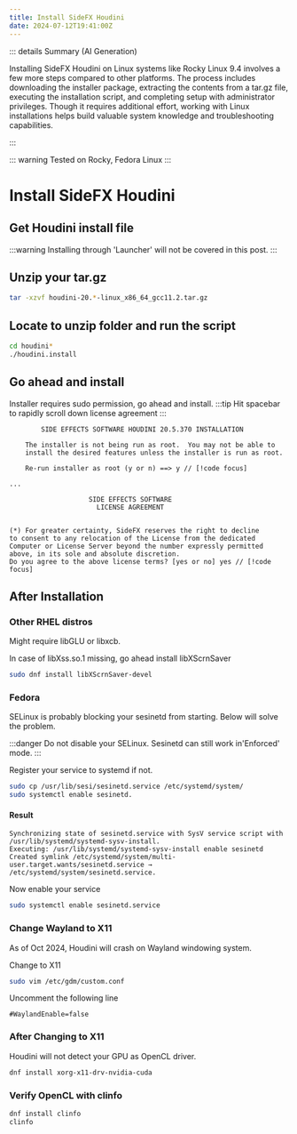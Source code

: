 ```yaml
---
title: Install SideFX Houdini
date: 2024-07-12T19:41:00Z
---
```

::: details Summary (AI Generation)
<!-- DESC SEP -->
Installing SideFX Houdini on Linux systems like Rocky Linux 9.4 involves a few more steps compared to other platforms. The process includes downloading the installer package, extracting the contents from a tar.gz file, executing the installation script, and completing setup with administrator privileges. Though it requires additional effort, working with Linux installations helps build valuable system knowledge and troubleshooting capabilities.
<!-- AI Summerized -->

<!-- DESC SEP -->
:::

::: warning
Tested on Rocky, Fedora Linux
:::

# Install SideFX Houdini

## Get Houdini install file

:::warning
Installing through 'Launcher' will not be covered in this post.
:::

## Unzip your tar.gz

```bash
tar -xzvf houdini-20.*-linux_x86_64_gcc11.2.tar.gz
```

## Locate to unzip folder and run the script

```bash
cd houdini*
./houdini.install
```

## Go ahead and install

Installer requires sudo permission, go ahead and install.
:::tip
Hit spacebar to rapidly scroll down license agreement
:::

```
        SIDE EFFECTS SOFTWARE HOUDINI 20.5.370 INSTALLATION

    The installer is not being run as root.  You may not be able to
    install the desired features unless the installer is run as root.
    
    Re-run installer as root (y or n) ==> y // [!code focus]

...

                    SIDE EFFECTS SOFTWARE
                      LICENSE AGREEMENT


(*) For greater certainty, SideFX reserves the right to decline
to consent to any relocation of the License from the dedicated
Computer or License Server beyond the number expressly permitted
above, in its sole and absolute discretion.
Do you agree to the above license terms? [yes or no] yes // [!code focus]

```

## After Installation

### Other RHEL distros

Might require libGLU or libxcb.

In case of libXss.so.1 missing, go ahead install libXScrnSaver

```bash
sudo dnf install libXScrnSaver-devel
```


### Fedora

SELinux is probably blocking your sesinetd from starting.
Below will solve the problem.

:::danger
Do not disable your SELinux.
Sesinetd can still work in'Enforced' mode.
:::

Register your service to systemd if not.

```bash
sudo cp /usr/lib/sesi/sesinetd.service /etc/systemd/system/
sudo systemctl enable sesinetd.
```

#### Result
```
Synchronizing state of sesinetd.service with SysV service script with /usr/lib/systemd/systemd-sysv-install.
Executing: /usr/lib/systemd/systemd-sysv-install enable sesinetd
Created symlink /etc/systemd/system/multi-user.target.wants/sesinetd.service → /etc/systemd/system/sesinetd.service.
```

Now enable your service 
```bash
sudo systemctl enable sesinetd.service
```

### Change Wayland to X11

As of Oct 2024, Houdini will crash on Wayland windowing system.

Change to X11

```bash
sudo vim /etc/gdm/custom.conf
```

Uncomment the following line

```
#WaylandEnable=false
```

### After Changing to X11

Houdini will not detect your GPU as OpenCL driver.

```bash
dnf install xorg-x11-drv-nvidia-cuda
```

### Verify OpenCL with clinfo

```bash
dnf install clinfo
clinfo
```

